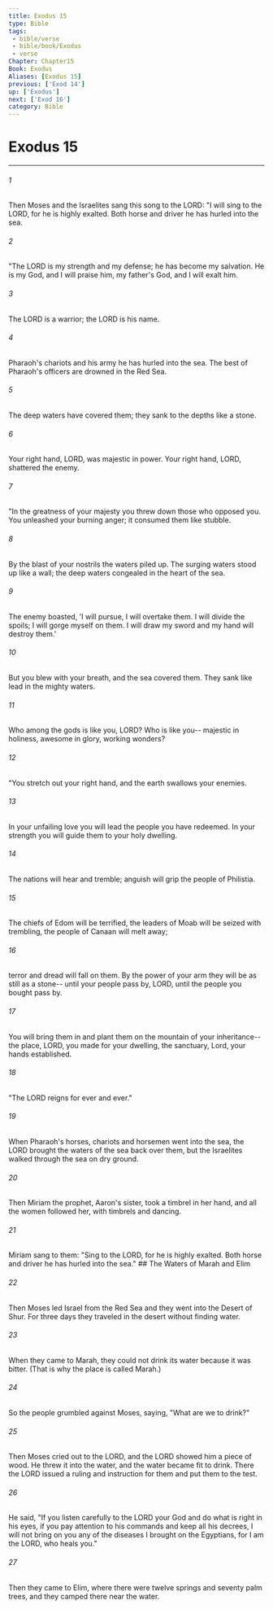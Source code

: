 ```yaml
---
title: Exodus 15
type: Bible
tags:
 - bible/verse
 - bible/book/Exodus
 - verse
Chapter: Chapter15
Book: Exodus
Aliases: [Exodus 15]
previous: ['Exod 14']
up: ['Exodus']
next: ['Exod 16']
category: Bible
---
```

# Exodus 15

***


###### 1 
Then Moses and the Israelites sang this song to the LORD: "I will sing to the LORD, for he is highly exalted. Both horse and driver he has hurled into the sea. 

###### 2 
"The LORD is my strength and my defense; he has become my salvation. He is my God, and I will praise him, my father's God, and I will exalt him. 

###### 3 
The LORD is a warrior; the LORD is his name. 

###### 4 
Pharaoh's chariots and his army he has hurled into the sea. The best of Pharaoh's officers are drowned in the Red Sea. 

###### 5 
The deep waters have covered them; they sank to the depths like a stone. 

###### 6 
Your right hand, LORD, was majestic in power. Your right hand, LORD, shattered the enemy. 

###### 7 
"In the greatness of your majesty you threw down those who opposed you. You unleashed your burning anger; it consumed them like stubble. 

###### 8 
By the blast of your nostrils the waters piled up. The surging waters stood up like a wall; the deep waters congealed in the heart of the sea. 

###### 9 
The enemy boasted, 'I will pursue, I will overtake them. I will divide the spoils; I will gorge myself on them. I will draw my sword and my hand will destroy them.' 

###### 10 
But you blew with your breath, and the sea covered them. They sank like lead in the mighty waters. 

###### 11 
Who among the gods is like you, LORD? Who is like you-- majestic in holiness, awesome in glory, working wonders? 

###### 12 
"You stretch out your right hand, and the earth swallows your enemies. 

###### 13 
In your unfailing love you will lead the people you have redeemed. In your strength you will guide them to your holy dwelling. 

###### 14 
The nations will hear and tremble; anguish will grip the people of Philistia. 

###### 15 
The chiefs of Edom will be terrified, the leaders of Moab will be seized with trembling, the people of Canaan will melt away; 

###### 16 
terror and dread will fall on them. By the power of your arm they will be as still as a stone-- until your people pass by, LORD, until the people you bought pass by. 

###### 17 
You will bring them in and plant them on the mountain of your inheritance-- the place, LORD, you made for your dwelling, the sanctuary, Lord, your hands established. 

###### 18 
"The LORD reigns for ever and ever." 

###### 19 
When Pharaoh's horses, chariots and horsemen went into the sea, the LORD brought the waters of the sea back over them, but the Israelites walked through the sea on dry ground. 

###### 20 
Then Miriam the prophet, Aaron's sister, took a timbrel in her hand, and all the women followed her, with timbrels and dancing. 

###### 21 
Miriam sang to them: "Sing to the LORD, for he is highly exalted. Both horse and driver he has hurled into the sea." ## The Waters of Marah and Elim 

###### 22 
Then Moses led Israel from the Red Sea and they went into the Desert of Shur. For three days they traveled in the desert without finding water. 

###### 23 
When they came to Marah, they could not drink its water because it was bitter. (That is why the place is called Marah.) 

###### 24 
So the people grumbled against Moses, saying, "What are we to drink?" 

###### 25 
Then Moses cried out to the LORD, and the LORD showed him a piece of wood. He threw it into the water, and the water became fit to drink. There the LORD issued a ruling and instruction for them and put them to the test. 

###### 26 
He said, "If you listen carefully to the LORD your God and do what is right in his eyes, if you pay attention to his commands and keep all his decrees, I will not bring on you any of the diseases I brought on the Egyptians, for I am the LORD, who heals you." 

###### 27 
Then they came to Elim, where there were twelve springs and seventy palm trees, and they camped there near the water. 
